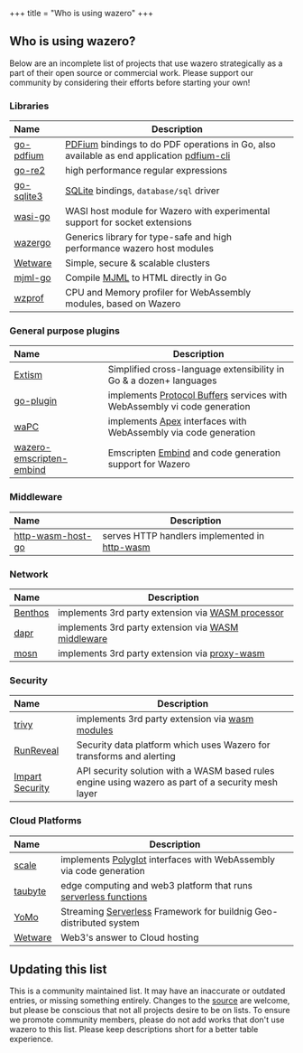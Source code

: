 +++
title = "Who is using wazero"
+++

## Who is using wazero?

Below are an incomplete list of projects that use wazero strategically as a
part of their open source or commercial work. Please support our community by
considering their efforts before starting your own!

### Libraries

| Name             | Description                                                                                          |
| :--------------- | ---------------------------------------------------------------------------------------------------- |
| [go-pdfium][23]  | [PDFium][24] bindings to do PDF operations in Go, also available as end application [pdfium-cli][25] |
| [go-re2][7]      | high performance regular expressions                                                                 |
| [go-sqlite3][11] | [SQLite][12] bindings, `database/sql` driver                                                         |
| [wasi-go][33]    | WASI host module for Wazero with experimental support for socket extensions                          |
| [wazergo][29]    | Generics library for type-safe and high performance wazero host modules                              |
| [Wetware][28]    | Simple, secure & scalable clusters                                                                   |
| [mjml-go][19]    | Compile [MJML][20] to HTML directly in Go                                                            |
| [wzprof][32]     | CPU and Memory profiler for WebAssembly modules, based on Wazero                                     |

### General purpose plugins

| Name                           | Description                                                                   |
| :----------------------------- | ----------------------------------------------------------------------------- |
| [Extism][38]                   | Simplified cross-language extensibility in Go & a dozen+ languages            |
| [go-plugin][2]                 | implements [Protocol Buffers][8] services with WebAssembly vi code generation |
| [waPC][5]                      | implements [Apex][6] interfaces with WebAssembly via code generation          |
| [wazero-emscripten-embind][36] | Emscripten [Embind][37] and code generation support for Wazero                |

### Middleware

| Name                   | Description                                        |
| :--------------------- | -------------------------------------------------- |
| [http-wasm-host-go][3] | serves HTTP handlers implemented in [http-wasm][4] |

### Network

| Name          | Description                                              |
| :------------ | -------------------------------------------------------- |
| [Benthos][30] | implements 3rd party extension via [WASM processor][31]  |
| [dapr][15]    | implements 3rd party extension via [WASM middleware][16] |
| [mosn][9]     | implements 3rd party extension via [proxy-wasm][10]      |

### Security

| Name                  | Description                                                                                        |
| :-------------------- | -------------------------------------------------------------------------------------------------- |
| [trivy][17]           | implements 3rd party extension via [wasm modules][18]                                              |
| [RunReveal][34]       | Security data platform which uses Wazero for transforms and alerting                               |
| [Impart Security][35] | API security solution with a WASM based rules engine using wazero as part of a security mesh layer |

### Cloud Platforms

| Name          | Description                                                               |
| :------------ | ------------------------------------------------------------------------- |
| [scale][13]   | implements [Polyglot][14] interfaces with WebAssembly via code generation |
| [taubyte][21] | edge computing and web3 platform that runs [serverless functions][22]     |
| [YoMo][26]    | Streaming [Serverless][27] Framework for buildnig Geo-distributed system  |
| [Wetware][28] | Web3's answer to Cloud hosting                                            |

## Updating this list

This is a community maintained list. It may have an inaccurate or outdated
entries, or missing something entirely. Changes to the [source][1] are
welcome, but please be conscious that not all projects desire to be on lists.
To ensure we promote community members, please do not add works that don't use
wazero to this list. Please keep descriptions short for a better table
experience.

[1]: https://github.com/AR1011/wazero/tree/main/site/content/community/users.md
[2]: https://github.com/knqyf263/go-plugin
[3]: https://github.com/http-wasm/http-wasm-host-go
[4]: https://http-wasm.io
[5]: https://wapc.io
[6]: https://apexlang.io
[7]: https://github.com/wasilibs/go-re2
[8]: https://protobuf.dev/overview/
[9]: https://mosn.io/
[10]: https://github.com/proxy-wasm/spec
[11]: https://github.com/ncruces/go-sqlite3
[12]: https://sqlite.org
[13]: https://scale.sh
[14]: https://github.com/loopholelabs/polyglot-go
[15]: https://dapr.io/
[16]: https://docs.dapr.io/reference/components-reference/supported-middleware/middleware-wasm/
[17]: https://trivy.dev/
[18]: https://aquasecurity.github.io/trivy/dev/docs/advanced/modules/
[19]: https://github.com/Boostport/mjml-go
[20]: https://mjml.io/
[21]: https://www.taubyte.com/
[22]: https://tau.how/docs/category/taubyte-serverless-functions
[23]: https://github.com/klippa-app/go-pdfium
[24]: https://pdfium.googlesource.com/pdfium/
[25]: https://github.com/klippa-app/pdfium-cli
[26]: https://github.com/yomorun/yomo
[27]: https://github.com/yomorun/yomo/tree/master/example/7-wasm
[28]: https://github.com/wetware/ww
[29]: https://github.com/stealthrocket/wazergo
[30]: https://www.benthos.dev/
[31]: https://www.benthos.dev/docs/components/processors/wasm
[32]: https://github.com/stealthrocket/wzprof
[33]: https://github.com/stealthrocket/wasi-go
[34]: https://runreveal.com/
[35]: https://impart.security/
[36]: https://github.com/jerbob92/wazero-emscripten-embind
[37]: https://emscripten.org/docs/porting/connecting_cpp_and_javascript/embind.html
[38]: https://github.com/extism/extism
